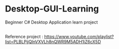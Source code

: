 # Desktop-GUI-Learning
Beginner C# Desktop Application learn project<br /><br />

Reference project : https://www.youtube.com/playlist?list=PLBLPjjQlnVXVLh8nQWR9M5ADH1iZ6cX5D
